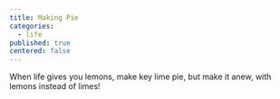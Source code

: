 ```yaml
---
title: Making Pie
categories:
  - life
published: true
centered: false
---
```


When life gives you lemons,
make key lime pie,
but make it anew,
with lemons
instead of limes!

